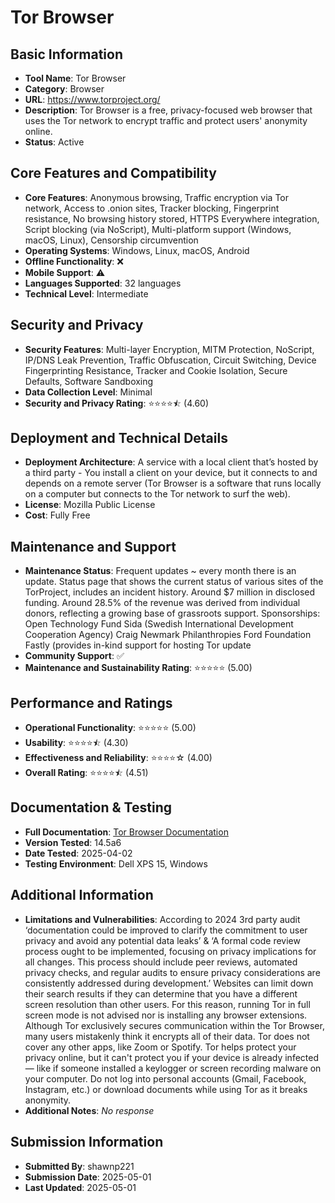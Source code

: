 # Tor Browser

## Basic Information
- **Tool Name**: Tor Browser
- **Category**: Browser
- **URL**: https://www.torproject.org/
- **Description**: Tor Browser is a free, privacy-focused web browser that uses the Tor network to encrypt traffic and protect users' anonymity online.
- **Status**: Active

## Core Features and Compatibility
- **Core Features**: Anonymous browsing, Traffic encryption via Tor network, Access to .onion sites, Tracker blocking, Fingerprint resistance, No browsing history stored, HTTPS Everywhere integration, Script blocking (via NoScript), Multi-platform support (Windows, macOS, Linux), Censorship circumvention
- **Operating Systems**: Windows, Linux, macOS, Android
- **Offline Functionality**: ❌
- **Mobile Support**: ⚠️
- **Languages Supported**: 32 languages
- **Technical Level**: Intermediate

## Security and Privacy
- **Security Features**: Multi-layer Encryption, MITM Protection, NoScript, IP/DNS Leak Prevention, Traffic Obfuscation, Circuit Switching, Device Fingerprinting Resistance, Tracker and Cookie Isolation, Secure Defaults, Software Sandboxing
- **Data Collection Level**: Minimal
- **Security and Privacy Rating**: ⭐⭐⭐⭐⯪ (4.60)

## Deployment and Technical Details
- **Deployment Architecture**: A service with a local client that’s hosted by a third party - You install a client on your device, but it connects to and depends on a remote server (Tor Browser is a software that runs locally on a computer but connects to the Tor network to surf the web).
- **License**: Mozilla Public License
- **Cost**: Fully Free

## Maintenance and Support
- **Maintenance Status**: Frequent updates ~ every month there is an update.
Status page that shows the current status of various sites of the TorProject, includes an incident history.
Around $7 million in disclosed funding.
Around 28.5% of the revenue was derived from individual donors, reflecting a growing base of grassroots support.
Sponsorships:
Open Technology Fund
Sida (Swedish International Development Cooperation Agency)
Craig Newmark Philanthropies
Ford Foundation
Fastly (provides in-kind support for hosting Tor update
- **Community Support**: ✅
- **Maintenance and Sustainability Rating**: ⭐⭐⭐⭐⭐ (5.00)

## Performance and Ratings
- **Operational Functionality**: ⭐⭐⭐⭐⭐ (5.00)
- **Usability**: ⭐⭐⭐⭐⯪ (4.30)
- **Effectiveness and Reliability**: ⭐⭐⭐⭐☆ (4.00)
- **Overall Rating**: ⭐⭐⭐⭐⯪ (4.51)

## Documentation & Testing
- **Full Documentation**: [Tor Browser Documentation](https://github.com/user-attachments/files/20004030/Tor.Analysis.pdf)
- **Version Tested**: 14.5a6
- **Date Tested**: 2025-04-02
- **Testing Environment**: Dell XPS 15, Windows

## Additional Information
- **Limitations and Vulnerabilities**: According to 2024 3rd party audit ‘documentation could be improved to clarify the commitment to user privacy and avoid any potential data leaks’ & ‘A formal code review process ought to be implemented, focusing on privacy implications for all changes. This process should include peer reviews, automated privacy checks, and regular audits to ensure privacy considerations are consistently addressed during development.’
Websites can limit down their search results if they can determine that you have a different screen resolution than other users. For this reason, running Tor in full screen mode is not advised nor is installing any browser extensions.
Although Tor exclusively secures communication within the Tor Browser, many users mistakenly think it encrypts all of their data. Tor does not cover any other apps, like Zoom or Spotify.
Tor helps protect your privacy online, but it can't protect you if your device is already infected — like if someone installed a keylogger or screen recording malware on your computer.
Do not log into personal accounts (Gmail, Facebook, Instagram, etc.) or download documents while using Tor as it breaks anonymity.
- **Additional Notes**: _No response_

## Submission Information
- **Submitted By**: shawnp221
- **Submission Date**: 2025-05-01
- **Last Updated**: 2025-05-01
